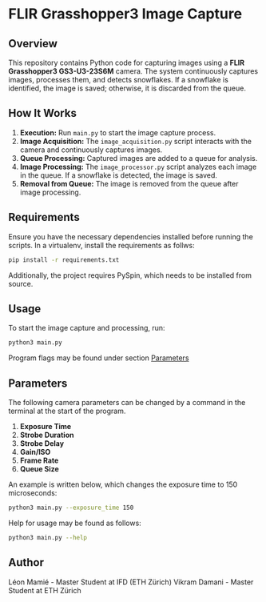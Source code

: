 # FLIR Grasshopper3 Image Capture

## Overview
This repository contains Python code for capturing images using a **FLIR Grasshopper3 GS3-U3-23S6M** camera. The system continuously captures images, processes them, and detects snowflakes. If a snowflake is identified, the image is saved; otherwise, it is discarded from the queue.

## How It Works
1. **Execution:** Run `main.py` to start the image capture process.
2. **Image Acquisition:** The `image_acquisition.py` script interacts with the camera and continuously captures images.
3. **Queue Processing:** Captured images are added to a queue for analysis.
4. **Image Processing:** The `image_processor.py` script analyzes each image in the queue. If a snowflake is detected, the image is saved.
5. **Removal from Queue:** The image is removed from the queue after image processing.

## Requirements
Ensure you have the necessary dependencies installed before running the scripts. In a virtualenv, install the requirements as follws:
```bash
pip install -r requirements.txt
```
Additionally, the project requires PySpin, which needs to be installed from source.


## Usage
To start the image capture and processing, run:
```bash
python3 main.py
```
Program flags may be found under section [Parameters](#Parameters)

## Parameters
The following camera parameters can be changed by a command in the terminal at the start of the program.

1. **Exposure Time**
2. **Strobe Duration**
3. **Strobe Delay**
4. **Gain/ISO**
5. **Frame Rate**
6. **Queue Size**

An example is written below, which changes the exposure time to 150 microseconds:
```bash
python3 main.py --exposure_time 150
```

Help for usage may be found as follows:
```bash
python3 main.py --help
```

## Author
Léon Mamié - Master Student at IFD (ETH Zürich)
Vikram Damani - Master Student at ETH Zürich

